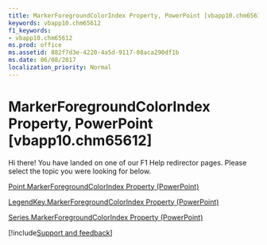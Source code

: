 ```yaml
---
title: MarkerForegroundColorIndex Property, PowerPoint [vbapp10.chm65612]
keywords: vbapp10.chm65612
f1_keywords:
- vbapp10.chm65612
ms.prod: office
ms.assetid: 882f7d3e-4220-4a5d-9117-08aca290df1b
ms.date: 06/08/2017
localization_priority: Normal
---
```



# MarkerForegroundColorIndex Property, PowerPoint [vbapp10.chm65612]

Hi there! You have landed on one of our F1 Help redirector pages. Please select the topic you were looking for below.

[Point.MarkerForegroundColorIndex Property (PowerPoint)](https://msdn.microsoft.com/library/9fb6b350-3eee-305c-dd64-6e3ac009aabc%28Office.15%29.aspx)

[LegendKey.MarkerForegroundColorIndex Property (PowerPoint)](https://msdn.microsoft.com/library/47760c8c-a791-fac5-a5cc-d91c59221026%28Office.15%29.aspx)

[Series.MarkerForegroundColorIndex Property (PowerPoint)](https://msdn.microsoft.com/library/85535a03-fb8c-fe76-9b67-ef60d51987b1%28Office.15%29.aspx)

[!include[Support and feedback](~/includes/feedback-boilerplate.md)]